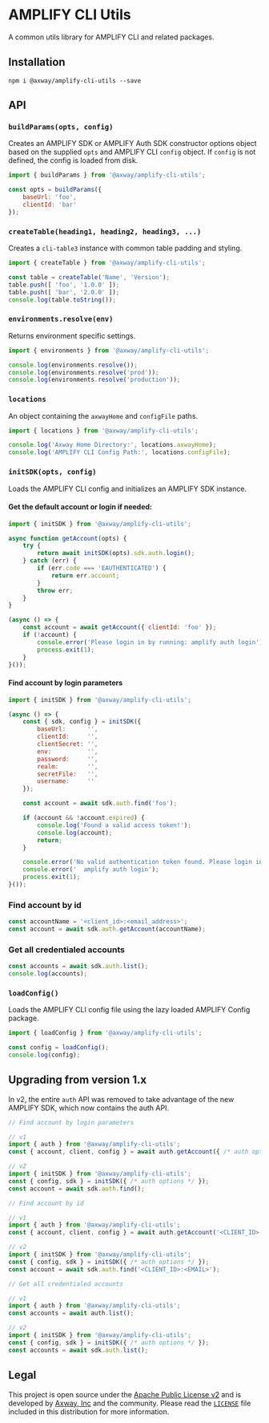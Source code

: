 # AMPLIFY CLI Utils

A common utils library for AMPLIFY CLI and related packages.

## Installation

	npm i @axway/amplify-cli-utils --save

## API

### `buildParams(opts, config)`

Creates an AMPLIFY SDK or AMPLIFY Auth SDK constructor options object based on the supplied `opts`
and AMPLIFY CLI `config` object. If `config` is not defined, the config is loaded from disk.

```js
import { buildParams } from '@axway/amplify-cli-utils';

const opts = buildParams({
	baseUrl: 'foo',
	clientId: 'bar'
});
```

### `createTable(heading1, heading2, heading3, ...)`

Creates a `cli-table3` instance with common table padding and styling.

```js
import { createTable } from '@axway/amplify-cli-utils';

const table = createTable('Name', 'Version');
table.push([ 'foo', '1.0.0' ]);
table.push([ 'bar', '2.0.0' ]);
console.log(table.toString());
```

### `environments.resolve(env)`

Returns environment specific settings.

```js
import { environments } from '@axway/amplify-cli-utils';

console.log(environments.resolve());
console.log(environments.resolve('prod'));
console.log(environments.resolve('production'));
```

### `locations`

An object containing the `axwayHome` and `configFile` paths.

```js
import { locations } from '@axway/amplify-cli-utils';

console.log('Axway Home Directory:', locations.axwayHome);
console.log('AMPLIFY CLI Config Path:', locations.configFile);
```

### `initSDK(opts, config)`

Loads the AMPLIFY CLI config and initializes an AMPLIFY SDK instance.

#### Get the default account or login if needed:

```js
import { initSDK } from '@axway/amplify-cli-utils';

async function getAccount(opts) {
	try {
		return await initSDK(opts).sdk.auth.login();
	} catch (err) {
		if (err.code === 'EAUTHENTICATED') {
			return err.account;
		}
		throw err;
	}
}

(async () => {
	const account = await getAccount({ clientId: 'foo' });
	if (!account) {
		console.error('Please login in by running: amplify auth login');
		process.exit(1);
	}
}());
```

#### Find account by login parameters

```js
import { initSDK } from '@axway/amplify-cli-utils';

(async () => {
	const { sdk, config } = initSDK({
		baseUrl:      '',
		clientId:     '',
		clientSecret: '',
		env:          '',
		password:     '',
		realm:        '',
		secretFile:   '',
		username:     ''
	});

	const account = await sdk.auth.find('foo');

	if (account && !account.expired) {
		console.log('Found a valid access token!');
		console.log(account);
		return;
	}

	console.error('No valid authentication token found. Please login in again by running:');
	console.error('  amplify auth login');
	process.exit(1);
}());
```

### Find account by id

```js
const accountName = '<client_id>:<email_address>';
const account = await sdk.auth.getAccount(accountName);
```

### Get all credentialed accounts

```js
const accounts = await sdk.auth.list();
console.log(accounts);
```

### `loadConfig()`

Loads the AMPLIFY CLI config file using the lazy loaded AMPLIFY Config package.

```js
import { loadConfig } from '@axway/amplify-cli-utils';

const config = loadConfig();
console.log(config);
```

## Upgrading from version 1.x

In v2, the entire `auth` API was removed to take advantage of the new AMPLIFY SDK, which now
contains the auth API.

```js
// Find account by login parameters

// v1
import { auth } from '@axway/amplify-cli-utils';
const { account, client, config } = await auth.getAccount({ /* auth options */ });

// v2
import { initSDK } from '@axway/amplify-cli-utils';
const { config, sdk } = initSDK({ /* auth options */ });
const account = await sdk.auth.find();
```

```js
// Find account by id

// v1
import { auth } from '@axway/amplify-cli-utils';
const { account, client, config } = await auth.getAccount('<CLIENT_ID>:<EMAIL>');

// v2
import { initSDK } from '@axway/amplify-cli-utils';
const { config, sdk } = initSDK({ /* auth options */ });
const account = await sdk.auth.find('<CLIENT_ID>:<EMAIL>');
```

```js
// Get all credentialed accounts

// v1
import { auth } from '@axway/amplify-cli-utils';
const accounts = await auth.list();

// v2
import { initSDK } from '@axway/amplify-cli-utils';
const { config, sdk } = initSDK({ /* auth options */ });
const accounts = await sdk.auth.list();
```

## Legal

This project is open source under the [Apache Public License v2][1] and is developed by
[Axway, Inc](http://www.axway.com/) and the community. Please read the [`LICENSE`][1] file included
in this distribution for more information.

[1]: https://github.com/appcelerator/amplify-tooling/blob/master/packages/amplify-cli-utils/LICENSE

